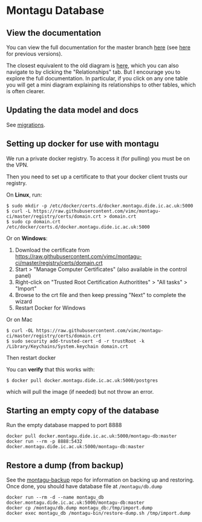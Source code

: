 # Montagu Database
## View the documentation
You can view the full documentation for the master branch
[here](https://vimc.github.io/montagu-db-docs/latest) (see [here](https://vimc.github.io/montagu-db-docs) for previous versions).

The closest equivalent to the old diagram is [here](https://vimc.github.io/montagu-db-docs/latest/diagrams/summary/relationships.real.compact.png),
which you can also navigate to by clicking the "Relationships" tab. But I 
encourage you to explore the full documentation. In particular, if you click on 
any one table you will get a mini diagram explaining its relationships to other 
tables, which is often clearer.

## Updating the data model and docs
See [migrations](migrations/README.md).

## Setting up docker for use with montagu

We run a private docker registry.  To access it (for pulling) you must be on the VPN.

Then you need to set up a certificate to that your docker client trusts our registry.

On **Linux**, run:

    $ sudo mkdir -p /etc/docker/certs.d/docker.montagu.dide.ic.ac.uk:5000
    $ curl -L https://raw.githubusercontent.com/vimc/montagu-ci/master/registry/certs/domain.crt > domain.crt
    $ sudo cp domain.crt /etc/docker/certs.d/docker.montagu.dide.ic.ac.uk:5000

Or on **Windows**:

1. Download the certificate from https://raw.githubusercontent.com/vimc/montagu-ci/master/registry/certs/domain.crt
2. Start > "Manage Computer Certificates" (also available in the control panel)
3. Right-click on "Trusted Root Certification Authoritites" > "All tasks" > "Import"
4. Browse to the crt file and then keep pressing "Next" to complete the wizard
5. Restart Docker for Windows

Or on Mac

    $ curl -OL https://raw.githubusercontent.com/vimc/montagu-ci/master/registry/certs/domain.crt
    $ sudo security add-trusted-cert -d -r trustRoot -k /Library/Keychains/System.keychain domain.crt

Then restart docker

You can **verify** that this works with:

    $ docker pull docker.montagu.dide.ic.ac.uk:5000/postgres

which will pull the image (if needed) but not throw an error.

## Starting an empty copy of the database

Run the empty database mapped to port 8888

```
docker pull docker.montagu.dide.ic.ac.uk:5000/montagu-db:master
docker run --rm -p 8888:5432 docker.montagu.dide.ic.ac.uk:5000/montagu-db:master
```

## Restore a dump (from backup)

See the [montagu-backup](https://github.com/vimc/montagu-backup) repo for information on backing up and restoring.  Once done, you should have database file at `/montagu/db.dump`

```
docker run --rm -d --name montagu_db docker.montagu.dide.ic.ac.uk:5000/montagu-db:master
docker cp /montagu/db.dump montagu_db:/tmp/import.dump
docker exec montagu_db /montagu-bin/restore-dump.sh /tmp/import.dump
```
